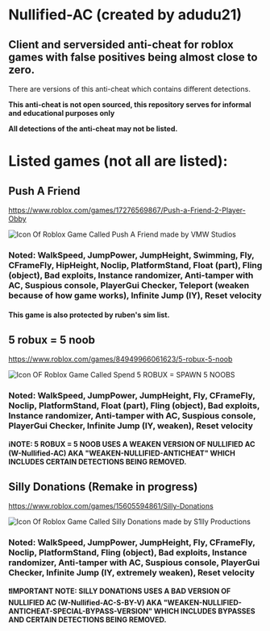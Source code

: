 # Nullified-AC (created by adudu21)
## Client and serversided anti-cheat for roblox games with false positives being almost close to zero.

There are versions of this anti-cheat which contains different detections.

**This anti-cheat is not open sourced, this repository serves for informal and educational purposes only**

**All detections of the anti-cheat may not be listed.**

# Listed games (not all are listed):
## Push A Friend
https://www.roblox.com/games/17276569867/Push-a-Friend-2-Player-Obby

![Icon Of Roblox Game Called Push A Friend made by VMW Studios](https://github.com/user-attachments/assets/a90f6b24-a34e-468c-ac1a-bef334e868b5)

### Noted: WalkSpeed, JumpPower, JumpHeight, Swimming, Fly, CFrameFly, HipHeight, Noclip, PlatformStand, Float (part), Fling (object), Bad exploits, Instance randomizer, Anti-tamper with AC, Suspious console, PlayerGui Checker, Teleport (weaken because of how game works), Infinite Jump (IY), Reset velocity

#### This game is also protected by ruben's sim list.

## 5 robux = 5 noob
https://www.roblox.com/games/84949966061623/5-robux-5-noob

![Icon OF Roblox Game Called Spend 5 ROBUX = SPAWN 5 NOOBS](https://github.com/user-attachments/assets/fbd0792a-1713-45bb-9c9d-106ae831f246)

### Noted: WalkSpeed, JumpPower, JumpHeight, Fly, CFrameFly, Noclip, PlatformStand, Float (part), Fling (object), Bad exploits, Instance randomizer, Anti-tamper with AC, Suspious console, PlayerGui Checker, Infinite Jump (IY, weaken), Reset velocity

**ℹ️NOTE: 5 ROBUX = 5 NOOB USES A WEAKEN VERSION OF NULLIFIED AC (W-Nullified-AC) AKA "WEAKEN-NULLIFIED-ANTICHEAT" WHICH INCLUDES CERTAIN DETECTIONS BEING REMOVED.**

## Silly Donations (Remake in progress)
https://www.roblox.com/games/15605594861/Silly-Donations

![Icon Of Roblox Game Called Silly Donations made by S1lly Productions](https://github.com/user-attachments/assets/ee6c3579-6d8a-42d4-9c8a-8a13bc4d8026)

### Noted: WalkSpeed, JumpPower, JumpHeight, Fly, CFrameFly, Noclip, PlatformStand, Fling (object), Bad exploits, Instance randomizer, Anti-tamper with AC, Suspious console, PlayerGui Checker, Infinite Jump (IY, extremely weaken), Reset velocity

**❗IMPORTANT NOTE: SILLY DONATIONS USES A BAD VERSION OF NULLIFIED AC (W-Nullified-AC-S-BY-V) AKA "WEAKEN-NULLIFIED-ANTICHEAT-SPECIAL-BYPASS-VERSION" WHICH INCLUDES BYPASSES AND CERTAIN DETECTIONS BEING REMOVED.**
